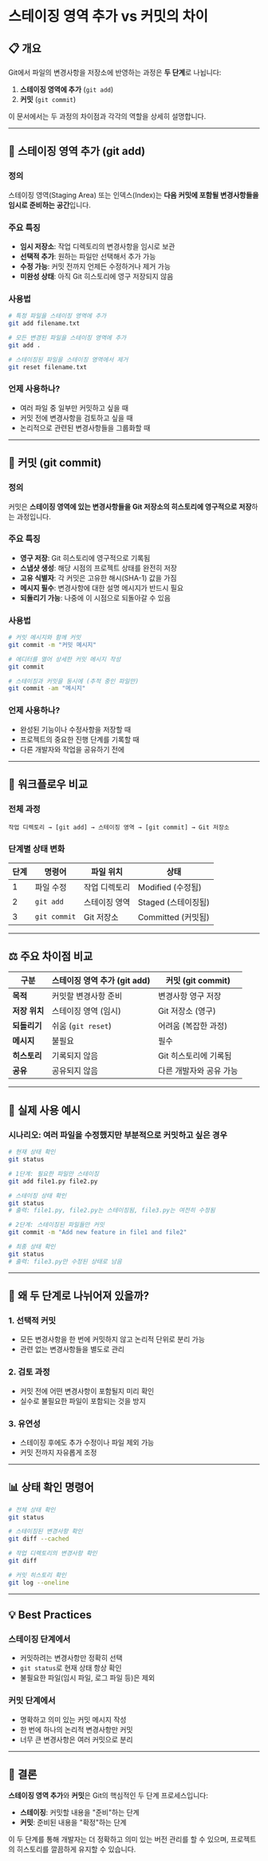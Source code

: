 # 스테이징 영역 추가 vs 커밋의 차이

## 📋 개요

Git에서 파일의 변경사항을 저장소에 반영하는 과정은 **두 단계**로 나뉩니다:
1. **스테이징 영역에 추가** (`git add`)
2. **커밋** (`git commit`)

이 문서에서는 두 과정의 차이점과 각각의 역할을 상세히 설명합니다.

---

## 🎯 스테이징 영역 추가 (git add)

### 정의
스테이징 영역(Staging Area) 또는 인덱스(Index)는 **다음 커밋에 포함될 변경사항들을 임시로 준비하는 공간**입니다.

### 주요 특징
- **임시 저장소**: 작업 디렉토리의 변경사항을 임시로 보관
- **선택적 추가**: 원하는 파일만 선택해서 추가 가능
- **수정 가능**: 커밋 전까지 언제든 수정하거나 제거 가능
- **미완성 상태**: 아직 Git 히스토리에 영구 저장되지 않음

### 사용법
```bash
# 특정 파일을 스테이징 영역에 추가
git add filename.txt

# 모든 변경된 파일을 스테이징 영역에 추가
git add .

# 스테이징된 파일을 스테이징 영역에서 제거
git reset filename.txt
```

### 언제 사용하나?
- 여러 파일 중 일부만 커밋하고 싶을 때
- 커밋 전에 변경사항을 검토하고 싶을 때
- 논리적으로 관련된 변경사항들을 그룹화할 때

---

## 💾 커밋 (git commit)

### 정의
커밋은 **스테이징 영역에 있는 변경사항들을 Git 저장소의 히스토리에 영구적으로 저장**하는 과정입니다.

### 주요 특징
- **영구 저장**: Git 히스토리에 영구적으로 기록됨
- **스냅샷 생성**: 해당 시점의 프로젝트 상태를 완전히 저장
- **고유 식별자**: 각 커밋은 고유한 해시(SHA-1) 값을 가짐
- **메시지 필수**: 변경사항에 대한 설명 메시지가 반드시 필요
- **되돌리기 가능**: 나중에 이 시점으로 되돌아갈 수 있음

### 사용법
```bash
# 커밋 메시지와 함께 커밋
git commit -m "커밋 메시지"

# 에디터를 열어 상세한 커밋 메시지 작성
git commit

# 스테이징과 커밋을 동시에 (추적 중인 파일만)
git commit -am "메시지"
```

### 언제 사용하나?
- 완성된 기능이나 수정사항을 저장할 때
- 프로젝트의 중요한 진행 단계를 기록할 때
- 다른 개발자와 작업을 공유하기 전에

---

## 🔄 워크플로우 비교

### 전체 과정
```
작업 디렉토리 → [git add] → 스테이징 영역 → [git commit] → Git 저장소
```

### 단계별 상태 변화

| 단계 | 명령어 | 파일 위치 | 상태 |
|------|--------|----------|------|
| 1 | 파일 수정 | 작업 디렉토리 | Modified (수정됨) |
| 2 | `git add` | 스테이징 영역 | Staged (스테이징됨) |
| 3 | `git commit` | Git 저장소 | Committed (커밋됨) |

---

## ⚖️ 주요 차이점 비교

| 구분 | 스테이징 영역 추가 (git add) | 커밋 (git commit) |
|------|---------------------------|------------------|
| **목적** | 커밋할 변경사항 준비 | 변경사항 영구 저장 |
| **저장 위치** | 스테이징 영역 (임시) | Git 저장소 (영구) |
| **되돌리기** | 쉬움 (`git reset`) | 어려움 (복잡한 과정) |
| **메시지** | 불필요 | 필수 |
| **히스토리** | 기록되지 않음 | Git 히스토리에 기록됨 |
| **공유** | 공유되지 않음 | 다른 개발자와 공유 가능 |

---

## 🎨 실제 사용 예시

### 시나리오: 여러 파일을 수정했지만 부분적으로 커밋하고 싶은 경우

```bash
# 현재 상태 확인
git status

# 1단계: 필요한 파일만 스테이징
git add file1.py file2.py

# 스테이징 상태 확인
git status
# 출력: file1.py, file2.py는 스테이징됨, file3.py는 여전히 수정됨

# 2단계: 스테이징된 파일들만 커밋
git commit -m "Add new feature in file1 and file2"

# 최종 상태 확인
git status
# 출력: file3.py만 수정된 상태로 남음
```

---

## 🤔 왜 두 단계로 나뉘어져 있을까?

### 1. **선택적 커밋**
- 모든 변경사항을 한 번에 커밋하지 않고 논리적 단위로 분리 가능
- 관련 없는 변경사항들을 별도로 관리

### 2. **검토 과정**
- 커밋 전에 어떤 변경사항이 포함될지 미리 확인
- 실수로 불필요한 파일이 포함되는 것을 방지

### 3. **유연성**
- 스테이징 후에도 추가 수정이나 파일 제외 가능
- 커밋 전까지 자유롭게 조정

---

## 📊 상태 확인 명령어

```bash
# 전체 상태 확인
git status

# 스테이징된 변경사항 확인
git diff --cached

# 작업 디렉토리의 변경사항 확인
git diff

# 커밋 히스토리 확인
git log --oneline
```

---

## 💡 Best Practices

### 스테이징 단계에서
- 커밋하려는 변경사항만 정확히 선택
- `git status`로 현재 상태 항상 확인
- 불필요한 파일(임시 파일, 로그 파일 등)은 제외

### 커밋 단계에서
- 명확하고 의미 있는 커밋 메시지 작성
- 한 번에 하나의 논리적 변경사항만 커밋
- 너무 큰 변경사항은 여러 커밋으로 분리

---

## 📝 결론

**스테이징 영역 추가**와 **커밋**은 Git의 핵심적인 두 단계 프로세스입니다:

- **스테이징**: 커밋할 내용을 "준비"하는 단계
- **커밋**: 준비된 내용을 "확정"하는 단계

이 두 단계를 통해 개발자는 더 정확하고 의미 있는 버전 관리를 할 수 있으며, 프로젝트의 히스토리를 깔끔하게 유지할 수 있습니다.